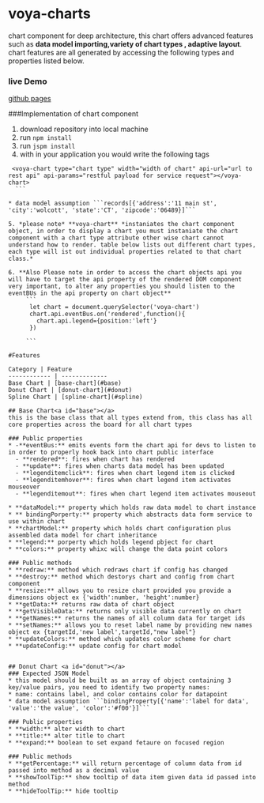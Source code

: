 # voya-charts
chart component for deep architecture, this chart offers advanced features such as **data model importing,variety of chart types , adaptive layout**. chart features are all generated by accessing the following types and properties listed below.

### live Demo
[github pages](https://loubrevetti.github.io/chart-component/)

###Implementation of chart component
1. download repository into local machine
2. run ```npm install```
3. run ```jspm install```
4. with in your application you would write the following tags
  ```
   <voya-chart type="chart type" width="width of chart" api-url="url to rest api" api-params="restful payload for service request"></voya-chart>
    ```

  * data model assumption ```records[{'address':'11 main st', 'city':'wolcott', 'state':'CT', 'zipcode':'06489}]```

5. *please note* **voya-chart** *instaniates the chart component object, in order to display a chart you must instaniate the chart component with a chart type attribute other wise chart cannot understand how to render. table below lists out different chart types, each type will ist out individual properties related to that chart class.*

6. **Also Please note in order to access the chart objects api you will have to target the api property of the rendered DOM component very important, to alter any properties you should listen to the eventBUs in the api property on chart object**
       ```
        let chart = document.querySelector('voya-chart')
        chart.api.eventBus.on('rendered',function(){
          chart.api.legend={position:'left'}
        })

       ```

#Features

Category | Feature
------------ | -------------
Base Chart | [base-chart](#base)
Donut Chart | [donut-chart](#donut)
Spline Chart | [spline-chart](#spline)

## Base Chart<a id="base"></a>
this is the base class that all types extend from, this class has all core properties across the board for all chart types

### Public properties
* -**eventBus:** emits events form the chart api for devs to listen to in order to properly hook back into chart public interface
    - **rendered**: fires when chart has rendered
    - **update**: fires when charts data model has been updated
    - **legenditemclick**: fires when chart legend item is clicked
    - **legenditemhover**: fires when chart legend item activates mouseover
    - **legenditemout**: fires when chart legend item activates mouseout

* **dataModel:** property which holds raw data model to chart instance
* ** bindingPorperty:** property which abstracts data form service to use within chart
* **chartModel:** property which holds chart configuration plus assembled data model for chart inheritance
* **legend:** porperty which holds legend pbject for chart
* **colors:** property whixc will change the data point colors

### Public methods
* **redraw:** method which redraws chart if config has changed
* **destroy:** method which destorys chart and config from chart component
* **resize:** allows you to resize chart provided you provide a dimensions object ex {'width':number, 'height':number}
* **getData:** returns raw data of chart object
* **getVisibleData:** returns only visible data currently on chart
* **getNames:** returns the names of all column data for target ids
* **setNames:** allows you to reset label name by providing new names object ex {targetId,'new label',targetId,"new label"}
* **updateColors:** method which updates color scheme for chart
* **updateConfig:** update config for chart model


## Donut Chart <a id="donut"></a>
### Expected JSON Model
  * this model should be built as an array of object containing 3 key/value pairs, you need to identify two property names:
  * name: contains label, and color contains color for datapoint
  * data model assumption ```bindingProperty[{'name':'label for data', 'value':'the value', 'color':'#f00'}]```

### Public properties
* **width:** alter width to chart
* **title:** alter title to chart
* **expand:** boolean to set expand fetaure on focused region

### Public methods
* **getPercentage:** will return percentage of column data from id passed into method as a decimal value
* **showToolTip:** show tooltip of data item given data id passed into method
* **hideToolTip:** hide tooltip
